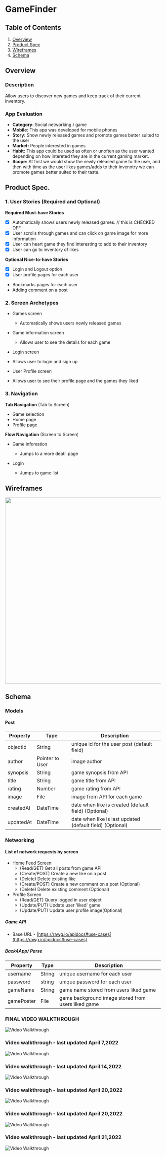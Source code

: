 # GameFinder

## Table of Contents
1. [Overview](#Overview)
1. [Product Spec](#Product-Spec)
1. [Wireframes](#Wireframes)
2. [Schema](#Schema)

## Overview
### Description
Allow users to discover new games and keep track of their current inventory.

### App Evaluation
- **Category:** Social networking / game
- **Mobile:** This app was developed for mobile phones
- **Story:** Show newly released games and promote games better suited to the user
- **Market:** People interested in games
- **Habit:** This app could be used as often or unoften as the user wanted depending on how intereted they are in the current gaming market. 
- **Scope:** At first we would show the newly released game to the user, and then with time as the user likes games/adds to their invenotry we can promote games better suited to their taste.

## Product Spec.

### 1. User Stories (Required and Optional)

**Required Must-have Stories**

- [X] Automatically shows users newly released games. // this is CHECKED OFF
- [X] User scrolls through games and can click on game image for more information 
- [X] User can heart game they find interesting to add to their inventory 
- [X] User can go to inventory of likes 

**Optional Nice-to-have Stories**

* [X] Login and Logout option 
* [X] User profile pages for each user
* Bookmarks pages for each user
* Adding comment on a post

### 2. Screen Archetypes

* Games screen
   * Automatically shows users newly released games
* Game information screen 
   * Allows user to see the details for each game 

* Login screen
 * Allows user to login and sign up 

* User Profile screen
 * Allows user to see their profile page and the games they liked
  

### 3. Navigation

**Tab Navigation** (Tab to Screen)

* Game selection
* Home page
* Profile page

**Flow Navigation** (Screen to Screen)

* Game infomation
   * Jumps to a more deatil page

* Login 
   * Jumps to game list 

## Wireframes
<img src="https://user-images.githubusercontent.com/90946653/161089641-b6e91b8a-8c60-4de8-8fe2-0210af51bbaf.JPG" width=600>

## Schema 
### Models
#### Post

   | Property      | Type     | Description |
   | ------------- | -------- | ------------|
   | objectId      | String   | unique id for the user post (default field) |
   | author        | Pointer to User| image author |
   | synopsis      | String   | game synopsis from API |
   | title         | String   | game title from API |
   | rating        | Number   | game rating from API |
   | image         | File     | image from API for each game|
   | createdAt     | DateTime | date when like is created (default field) (Optional)| 
   | updatedAt     | DateTime | date when like is last updated (default field) (Optional)|
   
### Networking
#### List of network requests by screen
   - Home Feed Screen
      - (Read/GET) Get all posts from game API 
      - (Create/POST) Create a new like on a post 
      - (Delete) Delete existing like
      - (Create/POST) Create a new comment on a post (Optional)
      - (Delete) Delete existing comment (Optional)
   - Profile Screen
      - (Read/GET) Query logged in user object
      - (Update/PUT) Update user 'liked' game 
      - (Update/PUT) Update user profile image(Optional)

##### Game API
- Base URL - [https://rawg.io/apidocs#use-cases](https://rawg.io/apidocs#use-cases)

##### Back4App/ Parse

 | Property      | Type     | Description |
   | ------------- | -------- | ------------|
   | username     | String   | unique username for each user |
   | password        |string| unique password for each user |
   | gameName| String   |game name stored from users liked game |
   | gamePoster| File  | game background image stored from users liked game |



### FINAL VIDEO WALKTHROUGH
<img src= 'https://media.giphy.com/media/xvN27prCGGL9PlAyr7/giphy.gif' title='Video Walkthrough' width='' alt='Video Walkthrough' />


### Video walkthrough - last updated April 7,2022
<img src='https://media.giphy.com/media/7yro9mObJvoKwWJhlv/giphy.gif' title='Video Walkthrough' width='' alt='Video Walkthrough' />

###  Video walkthrough - last updated April 14,2022
<img src= 'https://user-images.githubusercontent.com/81440356/163466962-3016463f-9a42-48df-b5cd-b115c236200a.gif' title='Video Walkthrough' width='' alt='Video Walkthrough' />

###  Video walkthrough - last updated April 20,2022
<img src= 'https://media.giphy.com/media/2N4I7OwTMWaRzt3Vub/giphy.gif' title='Video Walkthrough' width='' alt='Video Walkthrough' />

### Video walkthrough - last updated April 20,2022
<img src= 'https://media.giphy.com/media/FNazBNyIThbymLnrJw/giphy.gif' title='Video Walkthrough' width='' alt='Video Walkthrough' />

### Video walkthrough - last updated April 21,2022
<img src= 'https://media.giphy.com/media/QTIA0v23HI0VgHK3mx/giphy.gif' title='Video Walkthrough' width='' alt='Video Walkthrough' />



